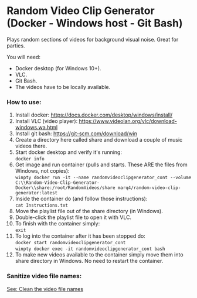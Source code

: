 # Random Video Clip Generator (Docker - Windows host - Git Bash)
Plays random sections of videos for background visual noise. Great for parties.

You will need:
* Docker desktop (for Windows 10+).
* VLC.
* Git Bash.
* The videos have to be locally available.

### How to use: ###
1. Install docker: https://docs.docker.com/desktop/windows/install/
2. Install VLC (video player): https://www.videolan.org/vlc/download-windows.wa.html
3. Install git bash: https://git-scm.com/download/win
4. Create a directory here called share and download a couple of music videos there.
5. Start docker desktop and verify it's running:  
    `docker info`
6. Get image and run container (pulls and starts. These ARE the files from Windows, not copies):  
    `winpty docker run -it --name randomvideoclipgenerator_cont --volume C:\\Random-Video-Clip-Generator-Docker\\share:/root/RandomVideos/share marq4/random-video-clip-generator:latest`
7. Inside the container do (and follow those instructions):  
    `cat Instructions.txt`
8. Move the playlist file out of the share directory (in Windows).
9. Double-click the playlist file to open it with VLC.
10. To finish with the container simply:  
    `exit`
11. To log into the container after it has been stopped do:  
    `docker start randomvideoclipgenerator_cont`  
    `winpty docker exec -it randomvideoclipgenerator_cont bash`
12. To make new videos available to the container simply move them into share directory in Windows. No need to restart the container.

### Sanitize video file names: ###
[See: Clean the video file names](https://github.com/marq4/Random-Video-Clip-Generator "See: Clean the video file names")

